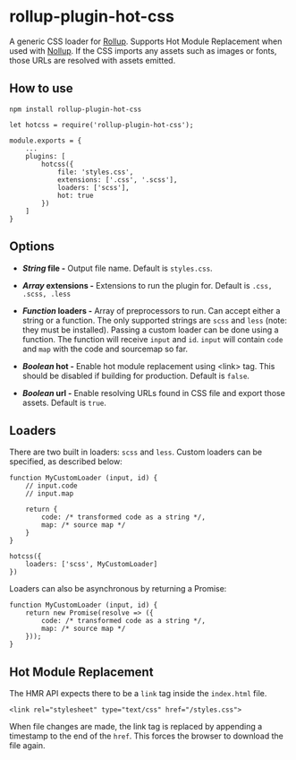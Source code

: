 # rollup-plugin-hot-css

A generic CSS loader for [Rollup](https://rollupjs.org). Supports Hot Module Replacement when used with [Nollup](https://github.com/PepsRyuu/nollup). If the CSS imports any assets such as images or fonts, those URLs are resolved with assets emitted. 

## How to use

```npm install rollup-plugin-hot-css```

```
let hotcss = require('rollup-plugin-hot-css');

module.exports = {
    ...
    plugins: [
        hotcss({
            file: 'styles.css',
            extensions: ['.css', '.scss'],
            loaders: ['scss'],
            hot: true
        })
    ]
}
```

## Options

* ***String* file -** Output file name. Default is ```styles.css```.

* ***Array<String>* extensions -** Extensions to run the plugin for. Default is ```.css, .scss, .less```

* ***Function* loaders -** Array of preprocessors to run. Can accept either a string or a function. The only supported strings are ```scss``` and ```less``` (note: they must be installed). Passing a custom loader can be done using a function. The function will receive ```input``` and ```id```. ```input``` will contain ```code``` and ```map``` with the code and sourcemap so far. 

* ***Boolean* hot -** Enable hot module replacement using &lt;link&gt; tag. This should be disabled if building for production. Default is ```false```.

* ***Boolean* url -** Enable resolving URLs found in CSS file and export those assets. Default is ```true```.

## Loaders

There are two built in loaders: ```scss``` and ```less```. Custom loaders can be specified, as described below:

```
function MyCustomLoader (input, id) {
    // input.code
    // input.map

    return {
        code: /* transformed code as a string */,
        map: /* source map */
    }
}

hotcss({
    loaders: ['scss', MyCustomLoader]
})
```

Loaders can also be asynchronous by returning a Promise:

```
function MyCustomLoader (input, id) {
    return new Promise(resolve => ({
        code: /* transformed code as a string */,
        map: /* source map */
    }));
}
```

## Hot Module Replacement

The HMR API expects there to be a ```link``` tag inside the ```index.html``` file.

```
<link rel="stylesheet" type="text/css" href="/styles.css">
```

When file changes are made, the link tag is replaced by appending a timestamp to the end of the ```href```. This forces the browser to download the file again.

